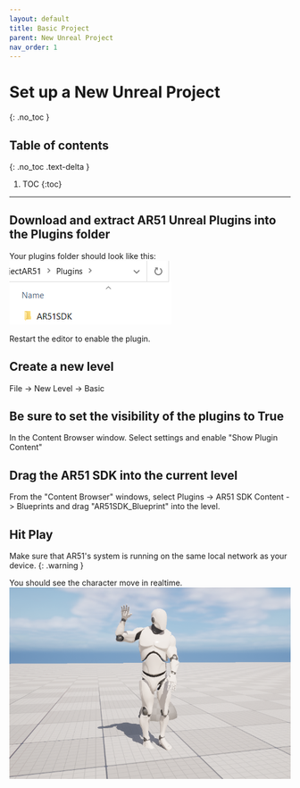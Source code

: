 ```yaml
---
layout: default
title: Basic Project
parent: New Unreal Project
nav_order: 1
---
```


# Set up a New Unreal Project
{: .no_toc }

## Table of contents
{: .no_toc .text-delta }

1. TOC
{:toc}

---

## Download and extract AR51 Unreal Plugins into the Plugins folder
Your plugins folder should look like this: ![plugin_folder](/assets/images/unreal_plugin_folder_clean.png)

Restart the editor to enable the plugin.

## Create a new level
File -> New Level -> Basic

## Be sure to set the visibility of the plugins to True
In the Content Browser window. Select settings and enable "Show Plugin Content"

## Drag the AR51 SDK into the current level
From the "Content Browser" windows, select Plugins -> AR51 SDK Content -> Blueprints and drag "AR51SDK_Blueprint" into the level. 

## Hit Play 
Make sure that AR51's system is running on the same local network as your device.
{: .warning }

You should see the character move in realtime. ![character_waving](/assets/images/unreal_character_waving.png)
